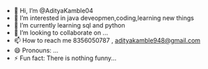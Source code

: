 - 👋 Hi, I’m @AdityaKamble04
- 👀 I’m interested in java deveopmen,coding,learning new things
- 🌱 I’m currently learning sql and python
- 💞️ I’m looking to collaborate on ...
- 📫 How to reach me 8356050787 , adityakamble948@gmail.com
- 😄 Pronouns: ...
- ⚡ Fun fact: There is nothing funny...

<!---
AdityaKamble04/AdityaKamble04 is a ✨ special ✨ repository because its `README.md` (this file) appears on your GitHub profile.
You can click the Preview link to take a look at your changes.
--->
